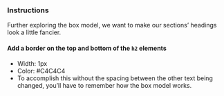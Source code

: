 ### Instructions
Further exploring the box model, we want to make our sections’ headings look a little fancier.

#### Add a border on the top and bottom of the `h2` elements
- Width: 1px
- Color: #C4C4C4
- To accomplish this without the spacing between the other text being changed, you’ll have to remember how the box model works.

